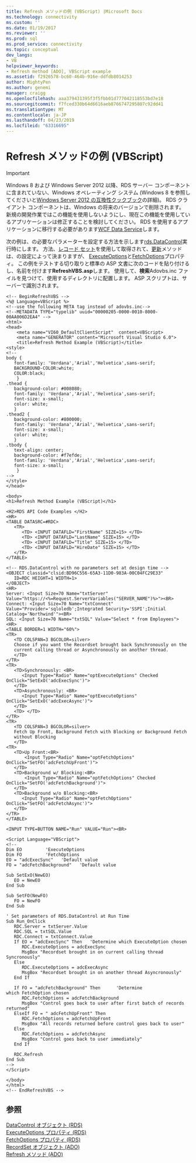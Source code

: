 ```yaml
---
title: Refresh メソッドの例 (VBScript) |Microsoft Docs
ms.technology: connectivity
ms.custom: ''
ms.date: 01/19/2017
ms.reviewer: ''
ms.prod: sql
ms.prod_service: connectivity
ms.topic: conceptual
dev_langs:
- VB
helpviewer_keywords:
- Refresh method [ADO], VBScript example
ms.assetid: f2926578-bc60-464b-916e-ddfdb8014253
author: MightyPen
ms.author: genemi
manager: craigg
ms.openlocfilehash: aaa379431395f3f5fbb01d777042118553bd7e18
ms.sourcegitcommit: f7fced330b64d6616aeb8766747295807c92dd41
ms.translationtype: MT
ms.contentlocale: ja-JP
ms.lasthandoff: 04/23/2019
ms.locfileid: "63316695"
---
```

# <a name="refresh-method-example-vbscript"></a>Refresh メソッドの例 (VBScript)
> [!IMPORTANT]
>  Windows 8 および Windows Server 2012 以降、RDS サーバー コンポーネントに含まれていない、Windows オペレーティング システム (Windows 8 を参照してくださいと[Windows Server 2012 の互換性クックブック](https://www.microsoft.com/download/details.aspx?id=27416)の詳細)。 RDS クライアント コンポーネントは、Windows の将来のバージョンで削除されます。 新規の開発作業ではこの機能を使用しないようにし、現在この機能を使用しているアプリケーションは修正することを検討してください。 RDS を使用するアプリケーションに移行する必要があります[WCF Data Service](https://go.microsoft.com/fwlink/?LinkId=199565)します。  
  
 次の例は、の必要なパラメーターを設定する方法を示します[rds.DataControl](../../../ado/reference/rds-api/datacontrol-object-rds.md)実行時にします。 方法、[レコード セット](../../../ado/reference/ado-api/recordset-object-ado.md)を使用して取得されて、[更新](../../../ado/reference/ado-api/refresh-method-ado.md)メソッドは、の設定によって決まりますが、 [ExecuteOptions](../../../ado/reference/rds-api/executeoptions-property-rds.md)と[FetchOptions](../../../ado/reference/rds-api/fetchoptions-property-rds.md)プロパティ。 この例をテストする切り取りと標準の ASP 文書に次のコードを貼り付けるし、名前を付けます**RefreshVBS.asp**します。 使用して、**検索**Adovbs.inc ファイルを見つけて、使用するディレクトリに配置します。 ASP スクリプトは、サーバーで識別されます。  
  
```  
<!-- BeginRefreshVBS -->  
<%@ Language=VBScript %>  
<!--use the following META tag instead of adovbs.inc-->  
<!--METADATA TYPE="typelib" uuid="00000205-0000-0010-8000-00AA006D2EA4" -->  
<html>  
<head>  
    <meta name="VI60_DefaultClientScript"  content=VBScript>  
    <meta name="GENERATOR" content="Microsoft Visual Studio 6.0">  
    <title>Refresh Method Example (VBScript)</title>  
<style>  
<!--  
body {  
   font-family: 'Verdana','Arial','Helvetica',sans-serif;  
   BACKGROUND-COLOR:white;  
   COLOR:black;  
    }  
.thead {  
   background-color: #008080;   
   font-family: 'Verdana','Arial','Helvetica',sans-serif;   
   font-size: x-small;  
   color: white;  
   }  
.thead2 {  
   background-color: #800000;   
   font-family: 'Verdana','Arial','Helvetica',sans-serif;   
   font-size: x-small;  
   color: white;  
   }  
.tbody {   
   text-align: center;  
   background-color: #f7efde;  
   font-family: 'Verdana','Arial','Helvetica',sans-serif;   
   font-size: x-small;  
    }  
-->  
</style>  
</head>  
  
<body>  
<h1>Refresh Method Example (VBScript)</h1>  
  
<H2>RDS API Code Examples </H2>  
<HR>  
<TABLE DATASRC=#RDC>  
   <TR>  
      <TD> <INPUT DATAFLD="FirstName" SIZE=15> </TD>  
      <TD> <INPUT DATAFLD="LastName" SIZE=15> </TD>  
      <TD> <INPUT DATAFLD="Title" SIZE=15> </TD>  
      <TD> <INPUT DATAFLD="HireDate" SIZE=15> </TD>  
   </TR>  
</TABLE>  
  
<!-- RDS.DataControl with no parameters set at design time -->  
<OBJECT classid="clsid:BD96C556-65A3-11D0-983A-00C04FC29E33"  
   ID=RDC HEIGHT=1 WIDTH=1>  
</OBJECT>  
<HR>  
Server: <Input Size=70 Name="txtServer" Value="https://<%=Request.ServerVariables("SERVER_NAME")%>"><BR>  
Connect: <Input Size=70 Name="txtConnect" Value="Provider='sqloledb';Integrated Security='SSPI';Initial Catalog='Northwind'"><BR>  
SQL: <Input Size=70 Name="txtSQL" Value="Select * from Employees">  
<HR>  
<TABLE BORDER=1 WIDTH="60%">  
<TR>  
   <TD COLSPAN=3 BGCOLOR=silver>  
   Choose if you want the Recordset brought back Synchronously on the   
   current calling thread or Asynchronously on another thread.   
   </TD>  
</TR>  
<TR>  
   <TD>Synchronously: <BR>  
      <Input Type="Radio" Name="optExecuteOptions" Checked OnClick="SetExO('adcExecSync')">  
   </TD>  
   <TD>Asynchronously: <BR>  
      <Input Type="Radio" Name="optExecuteOptions"  OnClick="SetExO('adcExecAsync')">  
   </TD>  
   <TD> </TD>  
</TR>  
<TR>  
   <TD COLSPAN=3 BGCOLOR=silver>  
   Fetch Up Front, Background Fetch with Blocking or Background Fetch   
   without Blocking   
   </TD>  
<TR>  
   <TD>Up Front:<BR>  
       <Input Type="Radio" Name="optFetchOptions"  OnClick="SetFO('adcFetchUpFront')">  
   </TD>  
   <TD>Background w/ Blocking:<BR>  
       <Input Type="Radio" Name="optFetchOptions" Checked OnClick="SetFO('adcFetchBackground')">  
   </TD>  
   <TD>Background w/o Blocking:<BR>  
      <Input Type="Radio" Name="optFetchOptions"  OnClick="SetFO('adcFetchAsync')">  
   </TD>  
</TR>  
</TABLE>  
  
<INPUT TYPE=BUTTON NAME="Run" VALUE="Run"><BR>  
  
<Script Language="VBScript">  
<!--  
Dim EO         'ExecuteOptions  
Dim FO         'FetchOptions  
EO = "adcExecSync"   'Default value  
FO = "adcFetchBackground"   'Default value  
  
Sub SetExO(NewEO)  
   EO = NewEO  
End Sub  
  
Sub SetFO(NewFO)  
   FO = NewFO  
End Sub  
  
' Set parameters of RDS.DataControl at Run Time  
Sub Run_OnClick  
   RDC.Server = txtServer.Value  
   RDC.SQL = txtSQL.Value  
   RDC.Connect = txtConnect.Value  
   If EO = "adcExecSync" Then   'Determine which ExecuteOption chosen  
      RDC.ExecuteOptions = adcExecSync  
      MsgBox "Recordset brought in on current calling thread Syncronously"  
   Else  
      RDC.ExecuteOptions = adcExecAsync  
      MsgBox "Recordset brought in on another thread Asyncronously"  
   End If  
  
   If FO = "adcFetchBackground" Then      'Determine                 which FetchOption chosen  
      RDC.FetchOptions = adcFetchBackground  
      MsgBox "Control goes back to user after first batch of records returned"  
   ElseIf FO = " adcFetchUpFront" Then  
      RDC.FetchOptions = adcFetchUpFront  
      MsgBox "All records returned before control goes back to user"  
   Else  
      RDC.FetchOptions = adcFetchAsync  
      MsgBox "Control goes back to user immediately"  
   End If  
  
   RDC.Refresh  
End Sub  
-->  
</Script>  
  
</body>  
</html>  
<!-- EndRefreshVBS -->  
```  
  
## <a name="see-also"></a>参照  
 [DataControl オブジェクト (RDS)](../../../ado/reference/rds-api/datacontrol-object-rds.md)   
 [ExecuteOptions プロパティ (RDS)](../../../ado/reference/rds-api/executeoptions-property-rds.md)   
 [FetchOptions プロパティ (RDS)](../../../ado/reference/rds-api/fetchoptions-property-rds.md)   
 [RecordSet オブジェクト (ADO)](../../../ado/reference/ado-api/recordset-object-ado.md)   
 [Refresh メソッド (ADO)](../../../ado/reference/ado-api/refresh-method-ado.md)


